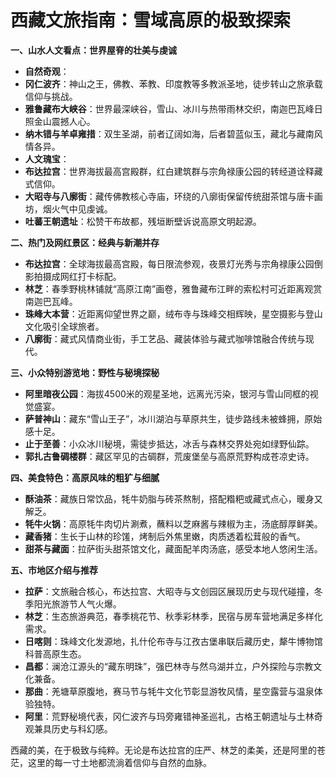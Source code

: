 # 西藏文旅指南：雪域高原的极致探索  

**一、山水人文看点：世界屋脊的壮美与虔诚**  

* **自然奇观**：  
* **冈仁波齐**：神山之王，佛教、苯教、印度教等多教派圣地，徒步转山之旅承载信仰与挑战。  
* **雅鲁藏布大峡谷**：世界最深峡谷，雪山、冰川与热带雨林交织，南迦巴瓦峰日照金山震撼人心。  
* **纳木错与羊卓雍措**：双生圣湖，前者辽阔如海，后者碧蓝似玉，藏北与藏南风情各异。  
* **人文瑰宝**：  
* **布达拉宫**：世界海拔最高宫殿群，红白建筑群与宗角禄康公园的转经道诠释藏式信仰。  
* **大昭寺与八廓街**：藏传佛教核心寺庙，环绕的八廓街保留传统甜茶馆与唐卡画坊，烟火气中见虔诚。  
* **吐蕃王朝遗址**：松赞干布故都，残垣断壁诉说高原文明起源。  

**二、热门及网红景区：经典与新潮并存**  

* **布达拉宫**：全球海拔最高宫殿，每日限流参观，夜景灯光秀与宗角禄康公园倒影拍摄成网红打卡标配。  
* **林芝**：春季野桃林铺就“高原江南”画卷，雅鲁藏布江畔的索松村可近距离观赏南迦巴瓦峰。  
* **珠峰大本营**：近距离仰望世界之巅，绒布寺与珠峰交相辉映，星空摄影与登山文化吸引全球旅者。  
* **八廓街**：藏式风情商业街，手工艺品、藏装体验与藏式咖啡馆融合传统与现代。  

**三、小众特别游览地：野性与秘境探秘**  

* **阿里暗夜公园**：海拔4500米的观星圣地，远离光污染，银河与雪山同框的视觉盛宴。  
* **萨普神山**：藏东“雪山王子”，冰川湖泊与草原共生，徒步路线未被蜂拥，原始感十足。  
* **止于至善**：小众冰川秘境，需徒步抵达，冰舌与森林交界处宛如绿野仙踪。  
* **郭扎古鲁碉楼群**：藏区罕见的古碉群，荒废堡垒与高原荒野构成苍凉史诗。  

**四、美食特色：高原风味的粗犷与细腻**  

* **酥油茶**：藏族日常饮品，牦牛奶脂与砖茶熬制，搭配糌粑或藏式点心，暖身又解乏。  
* **牦牛火锅**：高原牦牛肉切片涮煮，蘸料以芝麻酱与辣椒为主，汤底醇厚鲜美。  
* **藏香猪**：生长于山林的珍馐，烤制后外焦里嫩，肉质透着松茸般的香气。  
* **甜茶与藏面**：拉萨街头甜茶馆文化，藏面配羊肉汤底，感受本地人悠闲生活。  

**五、市地区介绍与推荐**  

* **拉萨**：文旅融合核心，布达拉宫、大昭寺与文创园区展现历史与现代碰撞，冬季阳光旅游节人气火爆。  
* **林芝**：生态旅游典范，春季桃花节、秋季彩林季，民宿与房车营地满足多样化需求。  
* **日喀则**：珠峰文化发源地，扎什伦布寺与江孜古堡串联后藏历史，犛牛博物馆科普高原生态。  
* **昌都**：澜沧江源头的“藏东明珠”，强巴林寺与然乌湖并立，户外探险与宗教文化兼备。  
* **那曲**：羌塘草原腹地，赛马节与牦牛文化节彰显游牧风情，星空露营与温泉体验独特。  
* **阿里**：荒野秘境代表，冈仁波齐与玛旁雍错神圣巡礼，古格王朝遗址与土林奇观兼具历史与科幻感。  

西藏的美，在于极致与纯粹。无论是布达拉宫的庄严、林芝的柔美，还是阿里的苍茫，这里的每一寸土地都流淌着信仰与自然的血脉。  
